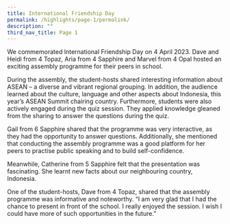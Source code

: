 ```yaml
---
title: International Friendship Day
permalink: /highlights/page-1/permalink/
description: ""
third_nav_title: Page 1
---
```

We commemorated International Friendship Day on 4 April 2023. Dave and Heidi from 4 Topaz, Aria from 4 Sapphire and Marvel from 4 Opal hosted an exciting assembly programme for their peers in school.

During the assembly, the student-hosts shared interesting information about ASEAN – a diverse and vibrant regional grouping. In addition, the audience learned about the culture, language and other aspects about Indonesia, this year’s ASEAN Summit chairing country. Furthermore, students were also actively engaged during the quiz session. They applied knowledge gleaned from the sharing to answer the questions during the quiz.

Gail from 6 Sapphire shared that the programme was very interactive, as they had the opportunity to answer questions. Additionally, she mentioned that conducting the assembly programme was a good platform for her peers to practise public speaking and to build self-confidence.

Meanwhile, Catherine from 5 Sapphire felt that the presentation was fascinating. She learnt new facts about our neighbouring country, Indonesia.

One of the student-hosts, Dave from 4 Topaz, shared that the assembly programme was informative and noteworthy. “I am very glad that I had the chance to present in front of the school. I really enjoyed the session. I wish I could have more of such opportunities in the future.”

